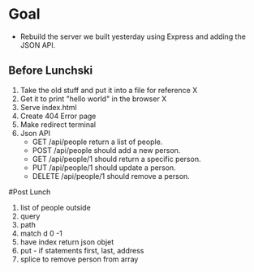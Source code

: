 # Goal
* Rebuild the server we built yesterday using Express and adding the JSON API.

## Before Lunchski
1. Take the old  stuff and put it into a file for reference X
1. Get it to print "hello world" in the browser X
1. Serve index.html
1. Create 404 Error page
1. Make redirect terminal
1. Json API
	* GET /api/people return a list of people.
	* POST /api/people should add a new person.
	* GET /api/people/1 should return a specific person.
	* PUT /api/people/1 should update a person.
	* DELETE /api/people/1 should remove a person.

#Post Lunch
1. list of people outside
1. query
1. path
1. match d 0 -1
1. have index return json objet
1. put - if statements first, last, address
1. splice to remove person from array